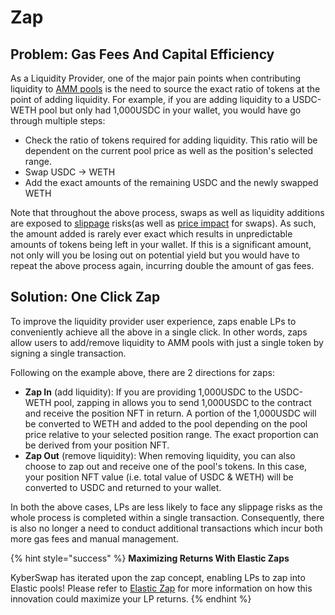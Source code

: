 # Zap

## Problem: Gas Fees And Capital Efficiency

As a Liquidity Provider, one of the major pain points when contributing liquidity to [AMM pools](automated-market-maker.md) is the  need to source the exact ratio of tokens at the point of adding liquidity. For example, if you are adding liquidity to a USDC-WETH pool but only had 1,000USDC in your wallet, you would have go through multiple steps:

* Check the ratio of tokens required for adding liquidity. This ratio will be dependent on the current pool price as well as the position's selected range.
* Swap USDC -> WETH
* Add the exact amounts of the remaining USDC and the newly swapped WETH

Note that throughout the above process, swaps as well as liquidity additions are exposed to [slippage](slippage.md) risks(as well as [price impact](price-impact.md) for swaps). As such, the amount added is rarely ever exact which results in unpredictable amounts of tokens being left in your wallet. If this is a significant amount, not only will you be losing out on potential yield but you would have to repeat the above process again, incurring double the amount of gas fees.&#x20;

## Solution: One Click Zap

To improve the liquidity provider user experience, zaps enable LPs to conveniently achieve all the above in a single click. In other words, zaps allow users to add/remove liquidity to AMM pools with just a single token by signing a single transaction.

Following on the example above, there are 2 directions for zaps:

* **Zap In** (add liquidity): If you are providing 1,000USDC to the USDC-WETH pool, zapping in allows you to send 1,000USDC to the contract and receive the position NFT in return. A portion of the 1,000USDC will be converted to WETH and added to the pool depending on the pool price relative to your selected position range. The exact proportion can be derived from your position NFT.
* **Zap Out** (remove liquidity): When removing liquidity, you can also choose to zap out and receive one of the pool's tokens. In this case, your position NFT value (i.e. total value of USDC & WETH) will be converted to USDC and returned to your wallet.

In both the above cases, LPs are less likely to face any slippage risks as the whole process is completed within a single transaction. Consequently, there is also no longer a need to conduct additional transactions which incur both more gas fees and manual management.

{% hint style="success" %}
**Maximizing Returns With Elastic Zaps**

KyberSwap has iterated upon the zap concept, enabling LPs to zap into Elastic pools! Please refer to [Elastic Zap](../../../liquidity-solutions/kyberswap-elastic/concepts/elastic-zap.md) for more information on how this innovation could maximize your LP returns.
{% endhint %}
